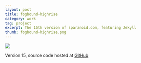 ```yaml
---
layout: post
title: fogbound-highrise
category: work
tag: project
excerpt: The 15th version of sparanoid.com, featuring Jekyll
thumb: fogbound-highrise.png
---
```


<div class=txt>
  <p class=browser><img src="{{ site.data.var.file }}/fogbound-highrise-screenshot-large.png"></p>

  <p>Version 15, source code hosted at <a href="https://github.com/sparanoid/sparanoid.com">GitHub</a></p>
</div>